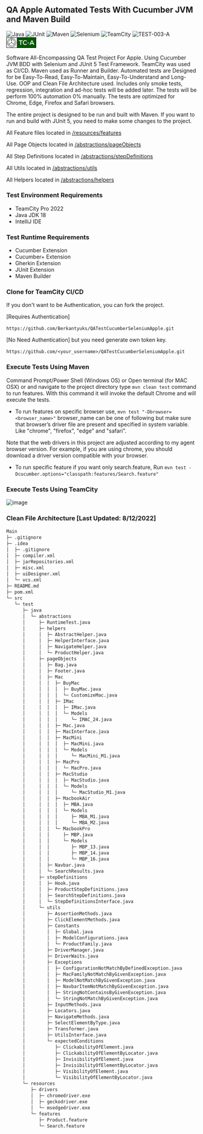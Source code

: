 ﻿## QA Apple Automated Tests With Cucumber JVM and Maven Build
 ![Java](https://img.shields.io/badge/java-000000.svg?style=for-the-badge&logo=java&logoColor=white)
 ![JUnit](https://img.shields.io/badge/Junit5-000000?style=for-the-badge&logo=junit5&logoColor=white)
 ![Maven](https://img.shields.io/badge/Maven-000000?style=for-the-badge&logo=apachemaven&logoColor=white)
 ![Selenium](https://img.shields.io/badge/Selenium-000000?style=for-the-badge&logo=Selenium&logoColor=white)
 ![TeamCity](https://img.shields.io/badge/TeamCity-000000?style=for-the-badge&logo=TeamCity&logoColor=white)
 ![TEST-003-A](https://img.shields.io/badge/TEST%20003%20A-000000?style=for-the-badge&logo=null&logoColor=white)
<a href="https://github.com/Berkantyuks/QA-Project-Test-Classification-Mark#test-class-a" rel="tc-a"><img width="79px" style="border-width: 0;" src="https://github.com/Berkantyuks/QA-Project-Test-Classification-Mark/blob/main/TCM-114x40/114x40-tc-a.png" alt="tc-a" /></a>

<p>Software All-Encompassing QA Test Project For Apple. Using Cucumber JVM BDD with Selenium and JUnit 5 Test Framework. TeamCity was used as CI/CD. Maven used as Runner and Builder. Automated tests are Designed for be Easy-To-Read, Easy-To-Maintain, Easy-To-Understand and Long-Use. OOP and Clean File Architecture used. Includes only smoke tests, regression, integration and ad-hoc tests will be added later. The tests will be perform 100% automation 0% manually. The tests are optimized for Chrome, Edge, Firefox and Safari browsers.</p>

The entire project is designed to be run and built with Maven. If you want to run and build with JUnit 5, you need to make some changes to the project.

<p>All Feature files located in <a href="https://github.com/Berkantyuks/QATestCucumberSeleniumApple/tree/main/src/test/resources/features">/resources/features</a></p>

<p>All Page Objects located in <a href="https://github.com/Berkantyuks/QATestCucumberSeleniumApple/tree/main/src/test/java/abstractions/pageObjects">/abstractions/pageObjects</a></p>

<p>All Step Definitions located in <a href="https://github.com/Berkantyuks/QATestCucumberSeleniumApple/tree/main/src/test/java/abstractions/stepDefinitions">/abstractions/stepDefinitions</a></p>

<p>All Utils located in <a href="https://github.com/Berkantyuks/QATestCucumberSeleniumApple/tree/main/src/test/java/abstractions/utils">/abstractions/utils</a></p>

<p>All Helpers located in <a href="https://github.com/Berkantyuks/QATestCucumberSeleniumApple/tree/main/src/test/java/abstractions/helpers">/abstractions/helpers</a></p>

### Test Environment Requirements
- TeamCity Pro 2022
- Java JDK 18
- IntelliJ IDE

### Test Runtime Requirements
- Cucumber Extension
- Cucumber+ Extension
- Gherkin Extension
- JUnit Extension
- Maven Builder

### Clone for TeamCity CI/CD
If you don't want to be Authentication, you can fork the project.

[Requires Authentication]
```
https://github.com/Berkantyuks/QATestCucumberSeleniumApple.git
```
[No Need Authentication] but you need generate own token key.
```
https://github.com/<your_username>/QATestCucumberSeleniumApple.git
```
### Execute Tests Using Maven

Command Prompt/Power Shell (Windows OS) or Open terminal (for MAC OSX) or and navigate to the project directory type ```mvn clean test``` command to run features. With this command it will invoke the default Chrome and will execute the tests.

- To run features on specific browser use, ```mvn test "-Dbrowser=<browser_name>"``` browser_name can be one of following but make sure that browser’s driver file are present and specified in system variable. Like "chrome", "firefox", "edge" and "safari".

Note that the web drivers in this project are adjusted according to my agent browser version. For example, if you are using chrome, you should download a driver version compatible with your browser.

- To run specific feature if you want only search.feature, Run ```mvn test -Dcucumber.options="classpath:features/Search.feature"```

### Execute Tests Using TeamCity
![image](https://user-images.githubusercontent.com/61010367/182302114-fb97fe04-a0ad-4d02-b2e6-ccf534397a8d.png)

### Clean File Architecture [Last Updated: 8/12/2022]

```
Main
├─ .gitignore
├─ .idea
│  ├─ .gitignore
│  ├─ compiler.xml
│  ├─ jarRepositories.xml
│  ├─ misc.xml
│  ├─ uiDesigner.xml
│  └─ vcs.xml
├─ README.md
├─ pom.xml
└─ src
   └─ test
      ├─ java
      │  └─ abstractions
      │     ├─ RuntimeTest.java
      │     ├─ helpers
      │     │  ├─ AbstractHelper.java
      │     │  ├─ HelperInterface.java
      │     │  ├─ NavigateHelper.java
      │     │  └─ ProductHelper.java
      │     ├─ pageObjects
      │     │  ├─ Bag.java
      │     │  ├─ Footer.java
      │     │  ├─ Mac
      │     │  │  ├─ BuyMac
      │     │  │  │  ├─ BuyMac.java
      │     │  │  │  └─ CustomizeMac.java
      │     │  │  ├─ IMac
      │     │  │  │  ├─ IMac.java
      │     │  │  │  └─ Models
      │     │  │  │     └─ IMAC_24.java
      │     │  │  ├─ Mac.java
      │     │  │  ├─ MacInterface.java
      │     │  │  ├─ MacMini
      │     │  │  │  ├─ MacMini.java
      │     │  │  │  └─ Models
      │     │  │  │     └─ MacMini_M1.java
      │     │  │  ├─ MacPro
      │     │  │  │  └─ MacPro.java
      │     │  │  ├─ MacStudio
      │     │  │  │  ├─ MacStudio.java
      │     │  │  │  └─ Models
      │     │  │  │     └─ MacStudio_M1.java
      │     │  │  ├─ MacbookAir
      │     │  │  │  ├─ MBA.java
      │     │  │  │  └─ Models
      │     │  │  │     ├─ MBA_M1.java
      │     │  │  │     └─ MBA_M2.java
      │     │  │  └─ MacbookPro
      │     │  │     ├─ MBP.java
      │     │  │     └─ Models
      │     │  │        ├─ MBP_13.java
      │     │  │        ├─ MBP_14.java
      │     │  │        └─ MBP_16.java
      │     │  ├─ Navbar.java
      │     │  └─ SearchResults.java
      │     ├─ stepDefinitions
      │     │  ├─ Hook.java
      │     │  ├─ ProductStepDefinitions.java
      │     │  ├─ SearchStepDefinitions.java
      │     │  └─ StepDefinitionsInterface.java
      │     └─ utils
      │        ├─ AssertionMethods.java
      │        ├─ ClickElementMethods.java
      │        ├─ Constants
      │        │  ├─ Global.java
      │        │  ├─ ModelConfigurations.java
      │        │  └─ ProductFamily.java
      │        ├─ DriverManager.java
      │        ├─ DriverWaits.java
      │        ├─ Exceptions
      │        │  ├─ ConfigurationNotMatchByDefinedException.java
      │        │  ├─ MacFamilyNotMatchByGivenException.java
      │        │  ├─ ModelNotMatchByGivenException.java
      │        │  ├─ NavbarItemNotMatchByGivenException.java
      │        │  ├─ StringNotContainsByGivenException.java
      │        │  └─ StringNotMatchByGivenException.java
      │        ├─ InputMethods.java
      │        ├─ Locators.java
      │        ├─ NavigateMethods.java
      │        ├─ SelectElementByType.java
      │        ├─ Transformer.java
      │        ├─ UtilsInterface.java
      │        └─ expectedConditions
      │           ├─ ClickabilityOfElement.java
      │           ├─ ClickabilityOfElementByLocator.java
      │           ├─ InvisibilityOfElement.java
      │           ├─ InvisibilityOfElementByLocator.java
      │           ├─ VisibilityOfElement.java
      │           └─ VisibilityOfElementByLocator.java
      └─ resources
         ├─ drivers
         │  ├─ chromedriver.exe
         │  ├─ geckodriver.exe
         │  └─ msedgedriver.exe
         └─ features
            ├─ Product.feature
            └─ Search.feature
```


